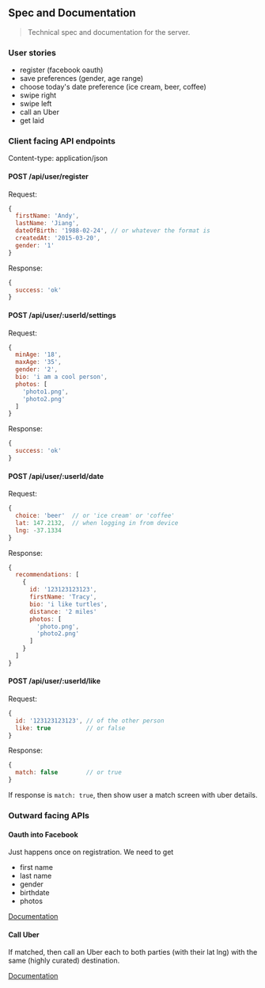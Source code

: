 ## Spec and Documentation

> Technical spec and documentation for the server.

### User stories

- register (facebook oauth)
- save preferences (gender, age range)
- choose today's date preference (ice cream, beer, coffee)
- swipe right
- swipe left
- call an Uber
- get laid

### Client facing API endpoints

Content-type: application/json

#### POST /api/user/register

Request:

```javascript
{
  firstName: 'Andy',
  lastName: 'Jiang',
  dateOfBirth: '1988-02-24', // or whatever the format is
  createdAt: '2015-03-20',
  gender: '1'
}
```

Response:

```javascript
{
  success: 'ok'
}
```

#### POST /api/user/:userId/settings

Request:

```javascript
{
  minAge: '18',
  maxAge: '35',
  gender: '2',
  bio: 'i am a cool person',
  photos: [
    'photo1.png',
    'photo2.png'
  ]
}
```

Response:

```javascript
{
  success: 'ok'
}
```

#### POST /api/user/:userId/date

Request:

```javascript
{
  choice: 'beer'  // or 'ice cream' or 'coffee'
  lat: 147.2132,  // when logging in from device
  lng: -37.1334
}
```

Response:

```javascript
{
  recommendations: [
    {
      id: '123123123123',
      firstName: 'Tracy',
      bio: 'i like turtles',
      distance: '2 miles'
      photos: [
        'photo.png',
        'photo2.png'
      ]
    }
  ]
}
```

#### POST /api/user/:userId/like

Request:

```javascript
{
  id: '123123123123', // of the other person
  like: true          // or false
}
```

Response:

```javascript
{
  match: false        // or true
}
```

If response is `match: true`, then show user a match screen with uber details.

### Outward facing APIs

#### Oauth into Facebook

Just happens once on registration. We need to get
- first name
- last name
- gender
- birthdate
- photos

[Documentation](https://developers.facebook.com/docs)

#### Call Uber

If matched, then call an Uber each to both parties (with their lat lng) with the same (highly curated) destination.

[Documentation](https://developer.uber.com/v1/endpoints/)

